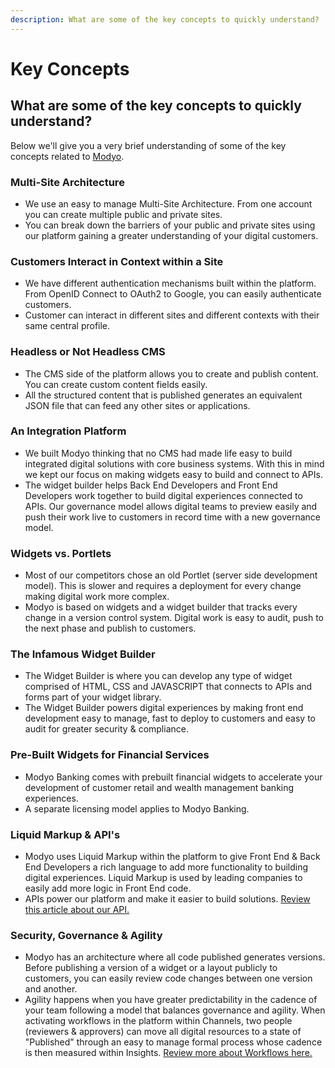 ```yaml
---
description: What are some of the key concepts to quickly understand?
---
```


# Key Concepts



## What are some of the key concepts to quickly understand?

Below we'll give you a very brief understanding of some of the key concepts related to [Modyo](https://www.modyo.com/).

### Multi-Site Architecture

* We use an easy to manage Multi-Site Architecture. From one account you can create multiple public and private sites.
* You can break down the barriers of your public and private sites using our platform gaining a greater understanding of your digital customers. 

### Customers Interact in Context within a Site

* We have different authentication mechanisms built within the platform. From OpenID Connect to OAuth2 to Google, you can easily authenticate customers. 
* Customer can interact in different sites and different contexts with their same central profile.

### Headless or Not Headless CMS

* The CMS side of the platform allows you to create and publish content. You can create custom content fields easily. 
* All the structured content that is published generates an equivalent JSON file that can feed any other sites or applications. 

### An Integration Platform

* We built Modyo thinking that no CMS had made life easy to build integrated digital solutions with core business systems. With this in mind we kept our focus on making widgets easy to build and connect to APIs.
* The widget builder helps Back End Developers and Front End Developers work together to build digital experiences connected to APIs. Our governance model allows digital teams to preview easily and push their work live to customers in record time with a new governance model. 

### Widgets vs. Portlets

* Most of our competitors chose an old Portlet \(server side development model\). This is slower and requires a deployment for every change making digital work more complex.
* Modyo is based on widgets and a widget builder that tracks every change in a version control system. Digital work is easy to audit, push to the next phase and publish to customers. 

### The Infamous Widget Builder

* The Widget Builder is where you can develop any type of widget comprised of HTML, CSS and JAVASCRIPT that connects to APIs and forms part of your widget library.
* The Widget Builder powers digital experiences by making front end development easy to manage, fast to deploy to customers and easy to audit for greater security & compliance. 

### Pre-Built Widgets for Financial Services

* Modyo Banking comes with prebuilt financial widgets to accelerate your development of customer retail and wealth management banking experiences.
* A separate licensing model applies to Modyo Banking. 

### Liquid Markup & API's 

* Modyo uses Liquid Markup within the platform to give Front End & Back End Developers a rich language to add more functionality to building digital experiences. Liquid Markup is used by leading companies to easily add more logic in Front End code.
* APIs power our platform and make it easier to build solutions. [Review this article about our API.](https://support.modyo.com/hc/en-us/articles/115003559611-Using-the-Modyo-API) 

### Security, Governance & Agility

* Modyo has an architecture where all code published generates versions. Before publishing a version of a widget or a layout publicly to customers, you can easily review code changes between one version and another.
* Agility happens when you have greater predictability in the cadence of your team following a model that balances governance and agility. When activating workflows in the platform within Channels, two people \(reviewers & approvers\) can move all digital resources to a state of "Published" through an easy to manage formal process whose cadence is then measured within Insights. [Review more about Workflows here. ](https://support.modyo.com/hc/en-us/articles/360006604412)

